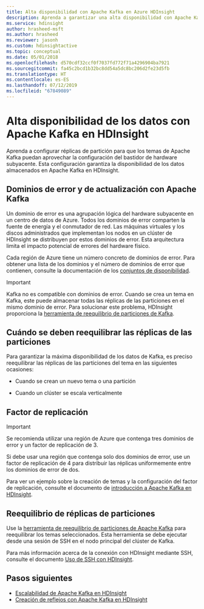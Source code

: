 ```yaml
---
title: Alta disponibilidad con Apache Kafka en Azure HDInsight
description: Aprenda a garantizar una alta disponibilidad con Apache Kafka en Azure HDInsight. Aprenda a reequilibrar réplicas de partición en Kafka para que se encuentren en distintos dominios de error en la región de Azure que contenga HDInsight.
ms.service: hdinsight
author: hrasheed-msft
ms.author: hrasheed
ms.reviewer: jasonh
ms.custom: hdinsightactive
ms.topic: conceptual
ms.date: 05/01/2018
ms.openlocfilehash: d570cdf32ccf0f7037fd772f71a4296904ba7921
ms.sourcegitcommit: fa45c2bcd1b32bc8dd54a5dc8bc206d2fe23d5fb
ms.translationtype: HT
ms.contentlocale: es-ES
ms.lasthandoff: 07/12/2019
ms.locfileid: "67849089"
---
```

# <a name="high-availability-of-your-data-with-apache-kafka-on-hdinsight"></a>Alta disponibilidad de los datos con Apache Kafka en HDInsight

Aprenda a configurar réplicas de partición para que los temas de Apache Kafka puedan aprovechar la configuración del bastidor de hardware subyacente. Esta configuración garantiza la disponibilidad de los datos almacenados en Apache Kafka en HDInsight.

## <a name="fault-and-update-domains-with-apache-kafka"></a>Dominios de error y de actualización con Apache Kafka

Un dominio de error es una agrupación lógica del hardware subyacente en un centro de datos de Azure. Todos los dominios de error comparten la fuente de energía y el conmutador de red. Las máquinas virtuales y los discos administrados que implementan los nodos en un clúster de HDInsight se distribuyen por estos dominios de error. Esta arquitectura limita el impacto potencial de errores del hardware físico.

Cada región de Azure tiene un número concreto de dominios de error. Para obtener una lista de los dominios y el número de dominios de error que contienen, consulte la documentación de los [conjuntos de disponibilidad](../../virtual-machines/windows/availability.md#availability-sets).

> [!IMPORTANT]  
> Kafka no es compatible con dominios de error. Cuando se crea un tema en Kafka, este puede almacenar todas las réplicas de las particiones en el mismo dominio de error. Para solucionar este problema, HDInsight proporciona la [herramienta de reequilibrio de particiones de Kafka](https://github.com/hdinsight/hdinsight-kafka-tools).

## <a name="when-to-rebalance-partition-replicas"></a>Cuándo se deben reequilibrar las réplicas de las particiones

Para garantizar la máxima disponibilidad de los datos de Kafka, es preciso reequilibrar las réplicas de las particiones del tema en las siguientes ocasiones:

* Cuando se crean un nuevo tema o una partición

* Cuando un clúster se escala verticalmente

## <a name="replication-factor"></a>Factor de replicación

> [!IMPORTANT]  
> Se recomienda utilizar una región de Azure que contenga tres dominios de error y un factor de replicación de 3.

Si debe usar una región que contenga solo dos dominios de error, use un factor de replicación de 4 para distribuir las réplicas uniformemente entre los dominios de error de dos.

Para ver un ejemplo sobre la creación de temas y la configuración del factor de replicación, consulte el documento de [introducción a Apache Kafka en HDInsight](apache-kafka-get-started.md).

## <a name="how-to-rebalance-partition-replicas"></a>Reequilibrio de réplicas de particiones

Use la [herramienta de reequilibrio de particiones de Apache Kafka](https://github.com/hdinsight/hdinsight-kafka-tools) para reequilibrar los temas seleccionados. Esta herramienta se debe ejecutar desde una sesión de SSH en el nodo principal del clúster de Kafka.

Para más información acerca de la conexión con HDInsight mediante SSH, consulte el documento [Uso de SSH con HDInsight](../hdinsight-hadoop-linux-use-ssh-unix.md).

## <a name="next-steps"></a>Pasos siguientes

* [Escalabilidad de Apache Kafka en HDInsight](apache-kafka-scalability.md)
* [Creación de reflejos con Apache Kafka en HDInsight](apache-kafka-mirroring.md)
